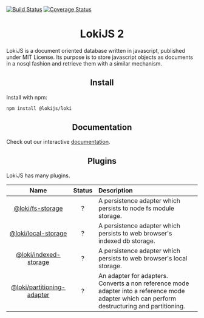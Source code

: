 [![Build Status](https://travis-ci.org/LokiJS-Forge/LokiJS2.svg?branch=master)](https://travis-ci.org/LokiJS-Forge/LokiJS2)
[![Coverage Status](https://coveralls.io/repos/github/LokiJS-Forge/LokiJS2/badge.svg?branch=master)](https://coveralls.io/github/LokiJS-Forge/LokiJS2?branch=master)

<h1 align="center">LokiJS 2</h1>

LokiJS is a document oriented database written in javascript, published under MIT License.
Its purpose is to store javascript objects as documents in a nosql fashion and retrieve them with a similar mechanism.

<h2 align="center">Install</h2>

Install with npm:

```bash
npm install @lokijs/loki
```

<h2 align="center">Documentation</h2>

Check out our interactive [documentation](https://lokijs-forge.github.io/LokiJS2/).

<h2 align="center">Plugins</h2>

LokiJS has many plugins.

|Name|Status|Description|
|:--:|:----:|:----------|
|[@loki/fs-storage][fs-storage]|?|A persistence adapter which persists to node fs module storage.|
|[@loki/local-storage][local-storage]|?|A persistence adapter which persists to web browser's indexed db storage.|
|[@loki/indexed-storage][indexed-storage]|?|A persistence adapter which persists to web browser's local storage.|
|[@loki/partitioning-adapter][partitioning-adapter]|?|An adapter for adapters. Converts a non reference mode adapter into a reference mode adapter which can perform destructuring and partitioning.|

[fs-storage]: https://github.com/LokiJS-Forge/LokiJS2
[local-storage]: https://github.com/LokiJS-Forge/LokiJS2
[indexed-storage]: https://github.com/LokiJS-Forge/LokiJS2
[partitioning-adapter]: https://github.com/LokiJS-Forge/LokiJS2
